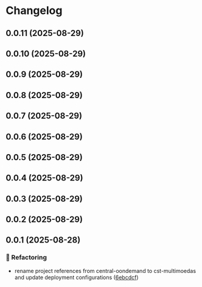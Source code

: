 # Changelog

## 0.0.11 (2025-08-29)

## 0.0.10 (2025-08-29)

## 0.0.9 (2025-08-29)

## 0.0.8 (2025-08-29)

## 0.0.7 (2025-08-29)

## 0.0.6 (2025-08-29)

## 0.0.5 (2025-08-29)

## 0.0.4 (2025-08-29)

## 0.0.3 (2025-08-29)

## 0.0.2 (2025-08-29)

## 0.0.1 (2025-08-28)

### 🔨 Refactoring

* rename project references from central-oondemand to cst-multimoedas and update deployment configurations ([6ebcdcf](https://github.com/oondemand/cst-multimoedas-backend/commit/6ebcdcfed9f9a7ae80caa3fc7ceece25fa146442))

